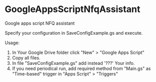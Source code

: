 # GoogleAppsScriptNfqAssistant
Google apps script NFQ assistant

Specify your configuration in SaveConfigExample.gs and execute.

Usage:

1. In Your Google Drive folder click "New" > "Google Apps Script"
2. Copy all files.
3. In file "SaveConfigExample.gs" add instead '???' Your info.
4. If you need periodical run, add required method from "Main.gs" as "Time-based" trigger in "Apps Script" > "Triggers"
